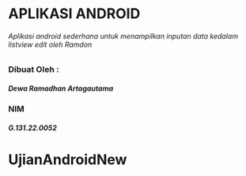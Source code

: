 # APLIKASI ANDROID
###### Aplikasi android sederhana untuk menampilkan inputan data kedalam listview edit oleh Ramdon

### Dibuat Oleh :
##### Dewa Ramadhan Artagautama
### NIM
##### G.131.22.0052
# UjianAndroidNew